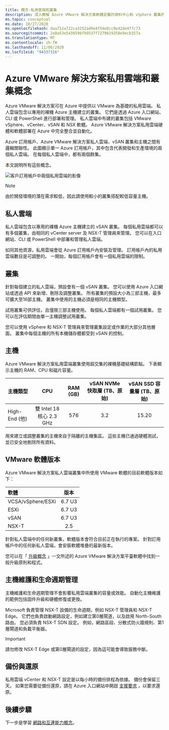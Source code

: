 ```yaml
---
title: 概念-私用雲端和叢集
description: 深入瞭解 Azure VMware 解決方案軟體定義的資料中心和 vSphere 叢集的主要功能。
ms.topic: conceptual
ms.date: 10/27/2020
ms.openlocfilehash: daa712a722ca3252a49e4f54e0cc9e42de4ffc73
ms.sourcegitcommit: 2a8a53e5438596f99537f7279619258e9ecb357a
ms.translationtype: MT
ms.contentlocale: zh-TW
ms.lasthandoff: 11/06/2020
ms.locfileid: "94337316"
---
```

#  <a name="azure-vmware-solution-private-cloud-and-cluster-concepts"></a>Azure VMware 解決方案私用雲端和叢集概念

Azure VMware 解決方案可在 Azure 中提供以 VMware 為基礎的私用雲端。 私人雲端包含以專用的裸機 Azure 主機建立的叢集。 它們是透過 Azure 入口網站、CLI 或 PowerShell 進行部署和管理。  私人雲端中布建的叢集包括 VMware vSphere、vCenter、vSAN 和 NSX 軟體。 Azure VMware 解決方案私用雲端硬體和軟體部署在 Azure 中完全整合並自動化。

Azure 訂用帳戶、Azure VMware 解決方案私人雲端、vSAN 叢集和主機之間有邏輯關聯性。 此圖顯示單一 Azure 訂用帳戶，其中包含代表開發和生產環境的兩個私人雲端。  在每個私人雲端中，都有兩個群集。 

本文說明所有這些概念。

![客戶訂用帳戶中兩個私用雲端的影像](./media/hosts-clusters-private-clouds-final.png)

>[!NOTE]
>由於開發環境的潛在需求較低，因此請使用較小的叢集搭配較低容量主機。 

## <a name="private-clouds"></a>私人雲端

私人雲端包含以專用的裸機 Azure 主機建立的 vSAN 叢集。 每個私用雲端都可以有多個叢集，由相同的 vCenter server 及 NSX-T 管理員來管理。 您可以在入口網站、CLI 或 PowerShell 中部署和管理私人雲端。 

如同其他資源，私用雲端會從 Azure 訂用帳戶內安裝及管理。 訂用帳戶內的私用雲端數目是可調整的。 一開始，每個訂用帳戶會有一個私用雲端的限制。

## <a name="clusters"></a>叢集
針對每個建立的私人雲端，預設會有一個 vSAN 叢集。 您可以使用 Azure 入口網站或透過 API 來新增、刪除及調整叢集。  所有叢集的預設大小為三部主機，最多可擴大至16部主機。  叢集中使用的主機必須是相同的主機類型。

試用叢集可供評估，且僅限三部主機使用。 每個私人雲端都有一個試用叢集。 您可以在評估期間由單一主機調整試用叢集。

您可以使用 vSphere 和 NSX-T 管理員來管理叢集設定或作業的大部分其他層面。 叢集中每個主機的所有本機儲存體都受到 vSAN 的控制。

## <a name="hosts"></a>主機

Azure VMware 解決方案私用雲端叢集使用超交集的裸機基礎結構節點。 下表顯示主機的 RAM、CPU 和磁片容量。 

| 主機類型              |             CPU             |   RAM (GB)   |  vSAN NVMe 快取層 (TB、原始)   |  vSAN SSD 容量層 (TB、原始)   |
| :---                   |            :---:            |    :---:     |               :---:              |                :---:               |
| High-End (他)           |  雙 Intel 18 核心 2.3 GHz  |     576      |                3.2               |                15.20               |

用來建立或調整叢集的主機來自于隔離的主機集區。 這些主機已通過硬體測試，並已安全地刪除所有資料。 

## <a name="vmware-software-versions"></a>VMware 軟體版本

Azure VMware 解決方案私人雲端叢集中所使用 VMware 軟體的目前軟體版本如下：

| 軟體              |    版本   |
| :---                  |     :---:    |
| VCSA/vSphere/ESXi |    6.7 U3    | 
| ESXi                  |    6.7 U3    | 
| vSAN                  |    6.7 U3    |
| NSX-T                 |      2.5     |

針對私人雲端中的任何新叢集，軟體版本會符合目前正在執行的專案。 針對訂用帳戶中的任何新私人雲端，會安裝軟體堆疊的最新版本。

您可以在「 [升級概念](concepts-upgrades.md) 」一文所述的 Azure VMware 解決方案平臺軟體中找到一般升級原則和程式。

## <a name="host-maintenance-and-lifecycle-management"></a>主機維護和生命週期管理

主機維護和生命週期管理不會影響私用雲端叢集的容量或效能。  自動化主機維護的範例包括固件升級和硬體修復或更換。

Microsoft 負責管理 NSX-T 設備的生命週期，例如 NSX-T 管理員和 NSX-T Edge。 它們也負責啟動網路設定，例如建立第0層閘道，以及啟用 North-South 路由。 您必須負責 NSX-T SDN 設定。 例如，網路區段、分散式防火牆規則、第1層閘道和負載平衡器。

> [!IMPORTANT]
> 請勿修改 NSX-T Edge 或第0層閘道的設定，因為這可能會導致服務中斷。

## <a name="backup-and-restoration"></a>備份與還原

私用雲端 vCenter 和 NSX-T 設定是以每小時的備份排程為依據。  備份會保留三天。 如果您需要從備份還原，請在 Azure 入口網站中開啟 [支援要求](https://rc.portal.azure.com/#create/Microsoft.Support) ，以要求還原。

## <a name="next-steps"></a>後續步驟

下一步是學習 [網路和互連能力概念](concepts-networking.md)。

<!-- LINKS - internal -->

<!-- LINKS - external-->
[VCSA versions]: https://kb.vmware.com/s/article/2143838
[ESXi versions]: https://kb.vmware.com/s/article/2143832
[vSAN versions]: https://kb.vmware.com/s/article/2150753

